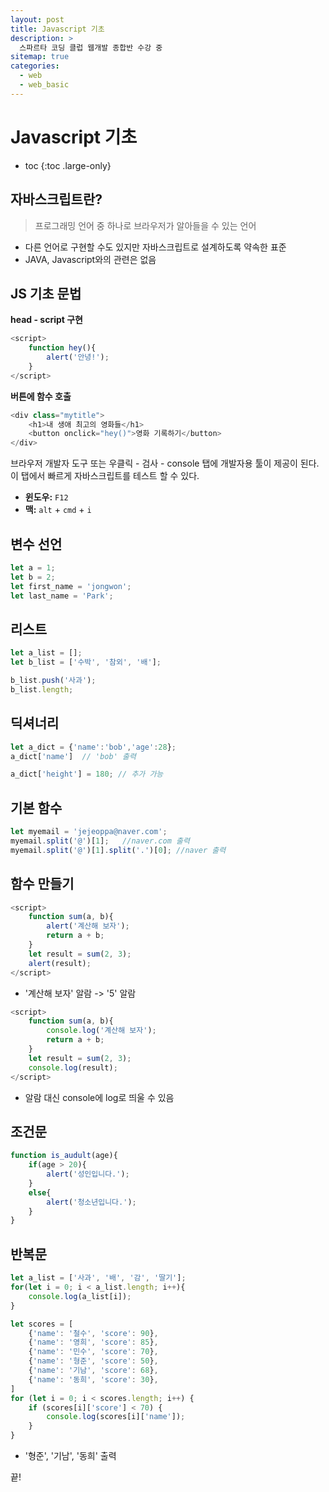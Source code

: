 ```yaml
---
layout: post
title: Javascript 기초
description: >
  스파르타 코딩 클럽 웹개발 종합반 수강 중
sitemap: true
categories:
  - web
  - web_basic
---
```


# Javascript 기초

* toc
{:toc .large-only}

## 자바스크립트란?

> 프로그래밍 언어 중 하나로 브라우저가 알아들을 수 있는 언어

- 다른 언어로 구현할 수도 있지만 자바스크립트로 설계하도록 약속한 표준
- JAVA, Javascript와의 관련은 없음

## JS 기초 문법

__head - script 구현__

```js
<script>
    function hey(){
        alert('안녕!');
    }
</script>
```

__버튼에 함수 호출__

```javascript
<div class="mytitle">
    <h1>내 생애 최고의 영화들</h1>
    <button onclick="hey()">영화 기록하기</button>
</div>
```

브라우저 개발자 도구 또는 우클릭 - 검사 - console 탭에 개발자용 툴이 제공이 된다. 이 탭에서 빠르게 자바스크립트를 테스트 할 수 있다. 
- __윈도우:__ `F12`
- __맥:__ `alt` + `cmd` + `i`

## 변수 선언

```js
let a = 1;
let b = 2;
let first_name = 'jongwon';
let last_name = 'Park';
```

## 리스트

```js
let a_list = [];
let b_list = ['수박', '참외', '배'];

b_list.push('사과');
b_list.length;
```

## 딕셔너리

```js
let a_dict = {'name':'bob','age':28};
a_dict['name']  // 'bob' 출력

a_dict['height'] = 180; // 추가 가능
```

## 기본 함수

```js
let myemail = 'jejeoppa@naver.com';
myemail.split('@')[1];   //naver.com 출력
myemail.split('@')[1].split('.')[0]; //naver 출력
```

## 함수 만들기

```js
<script>
    function sum(a, b){
        alert('계산해 보자');
        return a + b;
    }
    let result = sum(2, 3);
    alert(result);
</script>
```
- '계산해 보자' 알람 -> '5' 알람

```js
<script>
    function sum(a, b){
        console.log('계산해 보자');
        return a + b;
    }
    let result = sum(2, 3);
    console.log(result);
</script>
```
- 알람 대신 console에 log로 띄울 수 있음

## 조건문

```js
function is_audult(age){
    if(age > 20){
        alert('성인입니다.');
    }
    else{
        alert('청소년입니다.');
    }
}
```

## 반복문

```js
let a_list = ['사과', '배', '감', '딸기'];
for(let i = 0; i < a_list.length; i++){
    console.log(a_list[i]);
}
```

```js
let scores = [
    {'name': '철수', 'score': 90},
    {'name': '영희', 'score': 85},
    {'name': '민수', 'score': 70},
    {'name': '형준', 'score': 50},
    {'name': '기남', 'score': 68},
    {'name': '동희', 'score': 30},
]
for (let i = 0; i < scores.length; i++) {
    if (scores[i]['score'] < 70) {
        console.log(scores[i]['name']);
    }
}
```
- '형준', '기남', '동희' 출력



끝!